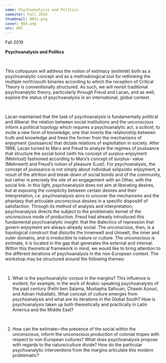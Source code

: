 ```yaml
---
name: Psychoanalysis and Politics
semester: Fall 2019
thumbnail: 001t.png
cover: 004.png
uni: AUC
---
```


Fall 2019

**Psychoanalysis and Politics**

<br>

This colloquium will address the notion of extimacy (extimité) both as a
psychoanalytic concept and as a methodological tool for rethinking the multiple
north/south binaries according to which the reception of Critical Theory is
conventionally structured. As such, we will revisit traditional psychoanalytic theory,
particularly through Freud and Lacan, and as well, explore the status of
psychoanalysis in an international, global context.

<br>

Lacan maintained that the task of psychoanalysis is fundamentally political and
illiberal: the relation between social institutions and the unconscious inform a
political topology which requires a psychoanalytic act, a scilicet, to incite a new form
of knowledge; one that inverts the relationship between truth and knowledge and
frees the former from the mechanisms of enjoyment (jouissance) that dictate
relations of exploitation in society. After 1968, Lacan turned to Marx and Freud to
analyze the regimes of jouissance that structure the social bond (with his concept of
surplus-enjoyment (Mehrlust) fashioned according to Marx’s concept of surplus-
value (Mehrwert) and Freud’s notion of pleasure (Lust). For psychoanalysis, the
concept of jouissance is not simply about individual solipsistic enjoyment, a result of
the attrition and break-down of social bonds and of the community, but rather is
precisely the site of an engagement with an Other, with the social link. In this light,
psychoanalysis does not aim at liberating desires, but at exposing the complicity
between certain desires and their interpretation, i.e. psychoanalysis aims to uncover
the mechanisms and the phantasy that articulate unconscious desires in a specific
dispositif of satisfaction. Through its method of analysis and interpretation,
psychoanalysis directs the subject to the problematic kernel of the unconscious
mode of production. Freud had already introduced this fundamental psychoanalytic
insight: that the dialectics of repression that govern enjoyment are always-already
social. The unconscious, then, is a topological construct that disturbs the Innenwelt
and Umwelt, the inner and outer domains, and is irreducible to nature or culture.
The unconscious is extimate, it is located in the gap that generates the external and
internal. Within this theoretical framework in mind, we would like to bring
attention to the different iterations of psychoanalysis in the non-European context.
The workshop may be structured around the following themes:

<br>

1) What is the psychoanalytic corpus in the margins? This influence is evident, for
example, in the work of Arabic-speaking psychoanalysts of the past century (Fethi
ben Salama, Mustapha Safouan, Chawki Azouri, and Adnan Huballah). What concept
of culture emerges from psychoanalysis and what are its iterations in the Global
South? How is psychoanalysis taken up both theoretically and practically in Latin
America and the Middle East?

<br>

2) How can the extimate—the presence of the social within the unconscious, inform the unconscious production of colonial tropes with respect to non-European cultures? What does psychoanalysis propose with regards to the nature/culture divide? How do the particular psychoanalytic interventions from the margins articulate this modern problematic?